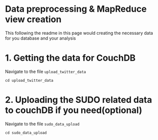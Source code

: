 # Data preprocessing & MapReduce view creation
This following the readme in this page would creating the necessary data for you database and your analysis
# 1. Getting the data for CouchDB
Navigate to the file `upload_twitter_data`
```
cd upload_twitter_data
```
# 2. Uploading the SUDO related data to couchDB if you need(optional)
Navigate to the file `sudo_data_upload`
```
cd sudo_data_upload
```
